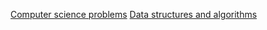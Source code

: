 [Computer science problems](https://blog.alexpokho.xyz/leetcode)
[Data structures and algorithms](https://blog.alexpokho.xyz/DSA)
